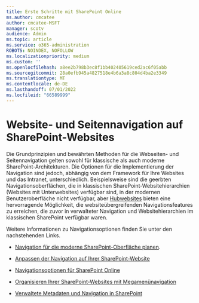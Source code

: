 ```yaml
---
title: Erste Schritte mit SharePoint Online
ms.author: cmcatee
author: cmcatee-MSFT
manager: scotv
audience: Admin
ms.topic: article
ms.service: o365-administration
ROBOTS: NOINDEX, NOFOLLOW
ms.localizationpriority: medium
ms.custom: ''
ms.openlocfilehash: a8ee2b798b3ec8f1bb402405619ced2ac6f05abb
ms.sourcegitcommit: 28a0efb945a4827518e4b6a3a8c804d4ba2e3349
ms.translationtype: MT
ms.contentlocale: de-DE
ms.lasthandoff: 07/01/2022
ms.locfileid: "66589999"
---
```

# <a name="site-and-page-navigation-in-sharepoint-sites"></a>Website- und Seitennavigation auf SharePoint-Websites

Die Grundprinzipien und bewährten Methoden für die Webseiten- und Seitennavigation gelten sowohl für klassische als auch moderne SharePoint-Architekturen. Die Optionen für die Implementierung der Navigation sind jedoch, abhängig von dem Framework für Ihre Websites und das Intranet, unterschiedlich. Beispielsweise sind die geerbten Navigationsoberflächen, die in klassischen SharePoint-Websitehierarchien (Websites mit Unterwebsites) verfügbar sind, in der modernen Benutzeroberfläche nicht verfügbar, aber [Hubwebsites](https://support.microsoft.com/office/what-is-a-sharepoint-hub-site-fe26ae84-14b7-45b6-a6d1-948b3966427f) bieten eine hervorragende Möglichkeit, die websiteübergreifenden Navigationsfeatures zu erreichen, die zuvor in verwalteter Navigation und Websitehierarchien im klassischen SharePoint verfügbar waren.

 Weitere Informationen zu Navigationsoptionen finden Sie unter den nachstehenden Links.

 - [Navigation für die moderne SharePoint-Oberfläche planen](https://docs.microsoft.com/sharepoint/plan-navigation-modern-experience).

- [Anpassen der Navigation auf Ihrer SharePoint-Website](https://support.microsoft.com/office/customize-the-navigation-on-your-sharepoint-site-3cd61ae7-a9ed-4e1e-bf6d-4655f0bf25ca)

- [Navigationsoptionen für SharePoint Online](https://docs.microsoft.com/office365/enterprise/navigation-options-for-sharepoint-online)
 
- [Organisieren Ihrer SharePoint-Websites mit Megamenünavigation](https://techcommunity.microsoft.com/t5/Microsoft-SharePoint-Blog/Organize-your-SharePoint-sites-with-megamenu-navigation-and-new/ba-p/328068)

- [Verwaltete Metadaten und Navigation in SharePoint](https://docs.microsoft.com/sharepoint/dev/general-development/managed-metadata-and-navigation-in-sharepoint)


